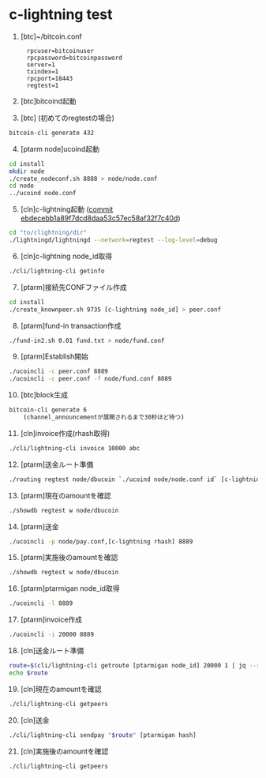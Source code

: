 # c-lightning test

 1. [btc]~/bitcoin.conf

```text
     rpcuser=bitcoinuser
     rpcpassword=bitcoinpassword
     server=1
     txindex=1
     rpcport=18443
     regtest=1
```

2. [btc]bitcoind起動

3. [btc] (初めてのregtestの場合)  

```bash
bitcoin-cli generate 432
```

4. [ptarm node]ucoind起動

```bash
cd install
mkdir node
./create_nodeconf.sh 8888 > node/node.conf
cd node
../ucoind node.conf
```

5. [cln]c-lightning起動 ([commit ebdecebb1a89f7dcd8daa53c57ec58af32f7c40d](https://github.com/ElementsProject/lightning/tree/ebdecebb1a89f7dcd8daa53c57ec58af32f7c40d))

```bash
cd "to/clightning/dir"
./lightningd/lightningd --network=regtest --log-level=debug
```

6. [cln]c-lightning node_id取得

```bash
./cli/lightning-cli getinfo
```

7. [ptarm]接続先CONFファイル作成

```bash
cd install
./create_knownpeer.sh 9735 [c-lightning node_id] > peer.conf
```

8. [ptarm]fund-in transaction作成

```bash
./fund-in2.sh 0.01 fund.txt > node/fund.conf
```

9. [ptarm]Establish開始

```bash
./ucoincli -c peer.conf 8889
./ucoincli -c peer.conf -f node/fund.conf 8889
```

10. [btc]block生成

```bash
bitcoin-cli generate 6
    (channel_announcementが展開されるまで30秒ほど待つ)
```

11. [cln]invoice作成(rhash取得)

```bash
./cli/lightning-cli invoice 10000 abc
```

12. [ptarm]送金ルート準備

```bash
./routing regtest node/dbucoin `./ucoind node/node.conf id` [c-lightning node_id] 10000 > node/pay.conf
```

13. [ptarm]現在のamountを確認

```bash
./showdb regtest w node/dbucoin
```

14. [ptarm]送金

```bash
./ucoincli -p node/pay.conf,[c-lightning rhash] 8889
```

15. [ptarm]実施後のamountを確認

```bash
./showdb regtest w node/dbucoin
```

16. [ptarm]ptarmigan node_id取得

```bash
./ucoincli -l 8889
```

17. [ptarm]invoice作成

```bash
./ucoincli -i 20000 8889
```

18. [cln]送金ルート準備

```bash
route=$(cli/lightning-cli getroute [ptarmigan node_id] 20000 1 | jq --raw-output .route -)
echo $route
```

19. [cln]現在のamountを確認

```bash
./cli/lightning-cli getpeers
```

20. [cln]送金

```bash
./cli/lightning-cli sendpay "$route" [ptarmigan hash]
```

21. [cln]実施後のamountを確認

```bash
./cli/lightning-cli getpeers
```
